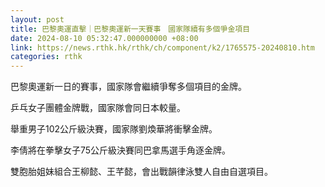 ```yaml
---
layout: post
title: 巴黎奧運直擊｜巴黎奧運新一天賽事　國家隊續有多個爭金項目
date: 2024-08-10 05:32:47.000000000 +08:00
link: https://news.rthk.hk/rthk/ch/component/k2/1765575-20240810.htm
categories: rthk
---
```


巴黎奧運新一日的賽事，國家隊會繼續爭奪多個項目的金牌。

乒乓女子團體金牌戰，國家隊會同日本較量。

舉重男子102公斤級決賽，國家隊劉煥華將衝擊金牌。

李倩將在拳擊女子75公斤級決賽同巴拿馬選手角逐金牌。

雙胞胎姐妹組合王柳懿、王芊懿，會出戰韻律泳雙人自由自選項目。
